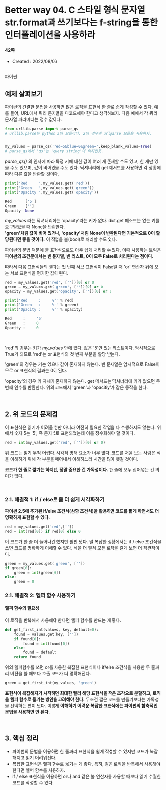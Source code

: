 # Better way 04. C 스타일 형식 문자열 str.format과 쓰기보다는 f-string을 통한 인터폴레이션을 사용하라

#### 42쪽

* Created : 2022/08/06  
 
<br>
파이썬

## 예제 살펴보기

파이썬의 간결한 문법을 사용하면 많은 로직을 표현식 한 줄로 쉽게 작성할 수 있다.
예를 들어, URL에서 쿼리 문자열을 디코드해야 한다고 생각해보자. 다음 예에서 각 쿼리 문자열 파라미터는 정수 값이다.

```python
from urllib.parse import parse_qs
# urllib.parse는 python 3의 모듈이다. 2의 경우엔 urlparse 모듈을 사용하자.


my_values = parse_qs('red=5&blue=0&green=',keep_blank_values=True)
# parse_qs에서 'qs'는 'query string'의 약자인듯.
```

_parse_qs()_ 의 인자에 따라 특정 키에 대한 값이 여러 개 존재할 수도 있고, 한 개만 있을 수도 있으며, 값이 비어있을 수도 있다. 딕셔너리에 get 메서드를 사용하면 각 상황에 따라 다른 값을 반환할 것이다.

```python
print('Red     ',my_values.get('red'))
print('Green   ',my_values.get('green'))
print('Opacity ',my_values.get('opacity'))

Red      ['5']
Green    ['']
Opacity  None
```


_my\_values_ 라는 딕셔너리에는 'opacity'라는 키가 없다. dict.get 메소드는 없는 키를 요구받았을 때 None을 반환한다.  
**'green'처럼 값이 비어 있거나, 'opacity'처럼 None이 반환된다면 기본적으로 0이 할당된다면 좋을 것이다.**
이 작업을 불(bool)로 처리할 수도 있다.

파이썬의 문법 덕분에 불 표현식으로도 아주 쉽게 처리할 수 있다. 이때 사용하는 트릭은 **파이썬의 조건문에서는 빈 문자열, 빈 리스트, 0이 모두 False로 처리된다는 점이다.**  

따라서 다음 표현식들의 결과는 첫 번째 서브 표현식이 False일 때 'or' 연산자 뒤에 오는 서브 표현식을 평가한 값이 된다.


```python
red = my_values.get('red', [''])[0] or 0
green = my_values.get('green', [''])[0] or 0
opacity = my_values.get('opacity', [''])[0] or 0

print('Red     :     %r' % red)
print('Green   :     %r' % green)
print('Opacity :     %r' % opacity)

Red     :     '5'
Green   :     0
Opacity :     0
```

<br>

'red'의 경우는 키가 _my\_values_ 안에 있다. 값은 '5'만 있는 리스트이다. 암시적으로 True가 되므로 'red'는 or 표현식의 첫 번째 부분을 할당 받는다.

'green'의 경우는 키는 있으나 값이 존재하지 않는다. 빈 문자열은 암시적으로 False이므로 or 표현식의 결과는 0이 된다.

'opacity'의 경우 키 자체가 존재하지 않는다. get 메서드는 딕셔너리에 키가 없으면 두 번째 인수를 반환한다. 위의 코드에서 'green'과 'opacitiy'가 같은 동작을 한다.

<br>

## 2. 위 코드의 문제점

이 표현식은 읽기가 어려울 뿐만 아니라 여전히 필요한 작업을 다 수행하지도 않는다. 위에서 숫자 5는 '5', 즉 문자 5로 표현되었는데 이를 정수화해야 할 것이다.

```python
red = int(my_values.get('red', [''])[0] or 0)
```

위 코드는 읽기 무척 어렵다. 시각적 방해 요소가 너무 많다. 코드를 처음 보는 사람은 식을 이해하기 위해 각 부분을 떼어내서 이해하느라 시간을 많이 뺏길 것이다.

**코드가 한 줄로 짧기는 하지만, 정말 중요한 건 가독성이다.** 한 줄에 모두 집어넣는 건 의미가 없다.


<br>

### 2.1. 해결책 1: if / else로 좀 더 쉽게 시각화하기

**파이썬 2.5에 추가된 if/else 조건식(삼항 조건식)을 활용하면 코드를 짧게 하면서도 더 명확하게 표현할 수 있다.**


```python
red = my_values.get('red',[''])
red = int(red[0]) if red[0] else 0
```

이 코드가 한 줄 더 늘어나긴 했지만 훨씬 낫다.  덜 복잡한 상황에서는 if / else 조건식을 쓰면 코드를 명확하게 이해할 수 있다.  식을 더 펼쳐 모든 로직을 길게 보면 더 직관적이다.  

```python
green = my_values.get('green', [''])
if green[0]:
    green = int(green[0])
else:
    green = 0
```


### 2.1. 해결책 2: 헬퍼 함수 사용하기

#### 헬퍼 함수의 필요성

이 로직을 반복해서 사용해야 한다면 헬퍼 함수를 만드는 게 좋다.


```python
def get_first_int(values, key, default=0):
    found = values.get(key, [''])
    if found[0]:
        found = int(found[0])
    else:
        found = default
    return found
```

위의 헬퍼함수를 쓰면 or를 사용한 복잡한 표현식이나 if/else 조건식을 사용한 두 줄짜리 버젼을 쓸 때보다
호출 코드가 더 명확해진다.

```python
green = get_first_int(my_values, 'green')
```


**표현식이 복잡해지기 시작하면 최대한 빨리 해당 표현식을 작은 조각으로 분할하고, 로직을 헬퍼 함수로 옮기는 방안을 고려해야 한다.** 무조건 짧은 코드를 만들기보다는 가독성을 선택하는 편이 낫다. 이렇게 **이해하기 어려운 복잡한 표현식에는 파이썬의 함축적인 문법을 사용하면 안 된다.**


<br>

## 3. 핵심 정리

* 파이썬의 문법을 이용하면 한 줄짜리 표현식을 쉽게 작성할 수 있지만 코드가 복잡해지고 읽기 어려워진다.
* 복잡한 표현식은 헬퍼 함수로 옮기는 게 좋다. 특히, 같은 로직을 반복해서 사용해야 한다면 헬퍼 함수를 사용하자.
* if / else 표현식을 이용하면 or나 and 같은 불 연산자를 사용할 때보다 읽기 수월한 코드를 작성할 수 있다.
